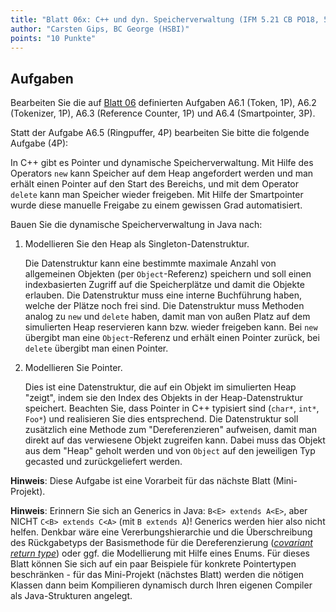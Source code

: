 ```yaml
---
title: "Blatt 06x: C++ und dyn. Speicherverwaltung (IFM 5.21 CB PO18, 5. Semester)"
author: "Carsten Gips, BC George (HSBI)"
points: "10 Punkte"
---
```


<!--  pandoc -s -f markdown -t markdown+smart-grid_tables-multiline_tables-simple_tables --columns=94 --reference-links=true  sheet06x.md  -o xxx.md  -->

## Aufgaben

Bearbeiten Sie die auf [Blatt 06] definierten Aufgaben A6.1 (Token, 1P), A6.2 (Tokenizer, 1P),
A6.3 (Reference Counter, 1P) und A6.4 (Smartpointer, 3P).

Statt der Aufgabe A6.5 (Ringpuffer, 4P) bearbeiten Sie bitte die folgende Aufgabe (4P):

In C++ gibt es Pointer und dynamische Speicherverwaltung. Mit Hilfe des Operators `new` kann
Speicher auf dem Heap angefordert werden und man erhält einen Pointer auf den Start des
Bereichs, und mit dem Operator `delete` kann man Speicher wieder freigeben. Mit Hilfe der
Smartpointer wurde diese manuelle Freigabe zu einem gewissen Grad automatisiert.

Bauen Sie die dynamische Speicherverwaltung in Java nach:

1.  Modellieren Sie den Heap als Singleton-Datenstruktur.

    Die Datenstruktur kann eine bestimmte maximale Anzahl von allgemeinen Objekten (per
    `Object`-Referenz) speichern und soll einen indexbasierten Zugriff auf die Speicherplätze
    und damit die Objekte erlauben. Die Datenstruktur muss eine interne Buchführung haben,
    welche der Plätze noch frei sind. Die Datenstruktur muss Methoden analog zu `new` und
    `delete` haben, damit man von außen Platz auf dem simulierten Heap reservieren kann bzw.
    wieder freigeben kann. Bei `new` übergibt man eine `Object`-Referenz und erhält einen
    Pointer zurück, bei `delete` übergibt man einen Pointer.

2.  Modellieren Sie Pointer.

    Dies ist eine Datenstruktur, die auf ein Objekt im simulierten Heap "zeigt", indem sie den
    Index des Objekts in der Heap-Datenstruktur speichert. Beachten Sie, dass Pointer in C++
    typisiert sind (`char*`, `int*`, `Foo*`) und realisieren Sie dies entsprechend. Die
    Datenstruktur soll zusätzlich eine Methode zum "Dereferenzieren" aufweisen, damit man
    direkt auf das verwiesene Objekt zugreifen kann. Dabei muss das Objekt aus dem "Heap"
    geholt werden und von `Object` auf den jeweiligen Typ gecasted und zurückgeliefert werden.

**Hinweis**: Diese Aufgabe ist eine Vorarbeit für das nächste Blatt (Mini-Projekt).

**Hinweis**: Erinnern Sie sich an Generics in Java: `B<E> extends A<E>`, aber NICHT
`C<B> extends C<A>` (mit `B extends A`)! Generics werden hier also nicht helfen. Denkbar wäre
eine Vererbungshierarchie und die Überschreibung des Rückgabetyps der Basismethode für die
Dereferenzierung ([*covariant return type*]) oder ggf. die Modellierung mit Hilfe eines Enums.
Für dieses Blatt können Sie sich auf ein paar Beispiele für konkrete Pointertypen
beschränken - für das Mini-Projekt (nächstes Blatt) werden die nötigen Klassen dann beim
Kompilieren dynamisch durch Ihren eigenen Compiler als Java-Strukturen angelegt.

  [Blatt 06]: sheet06.md
  [*covariant return type*]: https://docs.oracle.com/javase/tutorial/java/javaOO/returnvalue.html
